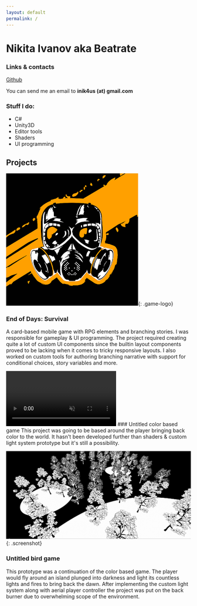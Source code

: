 ```yaml
---
layout: default
permalink: /
---
```


# Nikita Ivanov aka Beatrate

### Links & contacts
[Github](https://github.com/beatrate "Github")

You can send me an email to **inik4us (at) gmail.com**

### Stuff I do:
* C#
* Unity3D
* Editor tools
* Shaders
* UI programming

## Projects
![image](/assets/img/eod-logo.png){: .game-logo}
### End of Days: Survival
A card-based mobile game with RPG elements and branching stories.
I was responsible for gameplay & UI programming.
The project required creating quite a lot of custom UI components since the builtin layout components proved to be lacking when it comes to tricky responsive layouts.
I also worked on custom tools for authoring branching narrative with support for conditional choices, story variables and more.

<video class="videogif" controls="false" allowfullscreen="false" muted="true" loop="true" autoplay="true">
    <source src="/assets/video/color-demo.mp4" type="video/mp4">
</video>
### Untitled color based game
This project was going to be based around the player bringing back color to the world.
It hasn't been developed further than shaders & custom light system prototype but it's still a possibility.

![image](/assets/img/light.png){: .screenshot}
### Untitled bird game
This prototype was a continuation of the color based game.
The player would fly around an island plunged into darkness and light its countless lights and fires to bring back the dawn.
After implementing the custom light system along with aerial player controller the project was put on the back burner due to overwhelming scope of the environment.